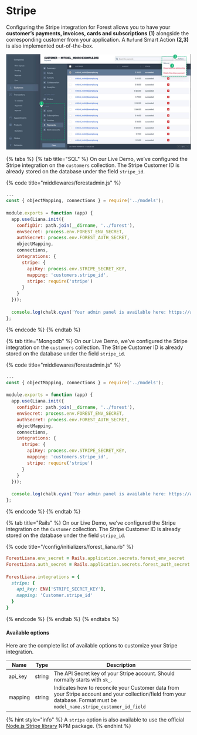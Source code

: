 # Stripe

Configuring the Stripe integration for Forest allows you to have your **customer’s payments, invoices, cards and subscriptions** **(1)** alongside the corresponding customer from your application. A `Refund` Smart Action **(2,3)** is also implemented out-of-the-box.

![](<../../.gitbook/assets/image (67).png>)

{% tabs %}
{% tab title="SQL" %}
On our Live Demo, we’ve configured the Stripe integration on the `customers` collection. The Stripe Customer ID is already stored on the database under the field `stripe_id`.

{% code title="middlewares/forestadmin.js" %}
```javascript
...
const { objectMapping, connections } = require('../models');
​
module.exports = function (app) {
  app.use(Liana.init({
    configDir: path.join(__dirname, '../forest'),
    envSecret: process.env.FOREST_ENV_SECRET,
    authSecret: process.env.FOREST_AUTH_SECRET,
    objectMapping,
    connections,
    integrations: {
      stripe: {
        apiKey: process.env.STRIPE_SECRET_KEY,
        mapping: 'customers.stripe_id',
        stripe: require('stripe')
      }
    }
  }));
​
  console.log(chalk.cyan('Your admin panel is available here: https://app.forestadmin.com/projects'));
};
```
{% endcode %}
{% endtab %}

{% tab title="Mongodb" %}
On our Live Demo, we’ve configured the Stripe integration on the `customers` collection. The Stripe Customer ID is already stored on the database under the field `stripe_id`.

{% code title="middlewares/forestadmin.js" %}
```javascript
...
const { objectMapping, connections } = require('../models');​

module.exports = function (app) {
  app.use(Liana.init({
    configDir: path.join(__dirname, '../forest'),
    envSecret: process.env.FOREST_ENV_SECRET,
    authSecret: process.env.FOREST_AUTH_SECRET,
    objectMapping,
    connections,
    integrations: {
      stripe: {
        apiKey: process.env.STRIPE_SECRET_KEY,
        mapping: 'customers.stripe_id',
        stripe: require('stripe')
      }
    }
  }));

  console.log(chalk.cyan('Your admin panel is available here: https://app.forestadmin.com/projects'));
};
```
{% endcode %}
{% endtab %}

{% tab title="Rails" %}
On our Live Demo, we’ve configured the Stripe integration on the `Customer` collection. The Stripe Customer ID is already stored on the database under the field `stripe_id`.

{% code title="/config/initializers/forest_liana.rb" %}
```ruby
ForestLiana.env_secret = Rails.application.secrets.forest_env_secret
ForestLiana.auth_secret = Rails.application.secrets.forest_auth_secret

ForestLiana.integrations = {
  stripe: {
    api_key: ENV['STRIPE_SECRET_KEY'],
    mapping: 'Customer.stripe_id'
  }
}
```
{% endcode %}
{% endtab %}
{% endtabs %}

#### Available options <a href="#available-options" id="available-options"></a>

Here are the complete list of available options to customize your Stripe integration.

| Name     | Type   | Description                                                                                                                                                               |
| -------- | ------ | ------------------------------------------------------------------------------------------------------------------------------------------------------------------------- |
| api\_key | string | The API Secret key of your Stripe account. Should normally starts with `sk_`.                                                                                             |
| mapping  | string | Indicates how to reconcile your Customer data from your Stripe account and your collection/field from your database. Format must be `model_name.stripe_customer_id_field` |

{% hint style="info" %}
A `stripe` option is also available to use the official [Node.js Stripe library](https://github.com/stripe/stripe-node) NPM package.
{% endhint %}

